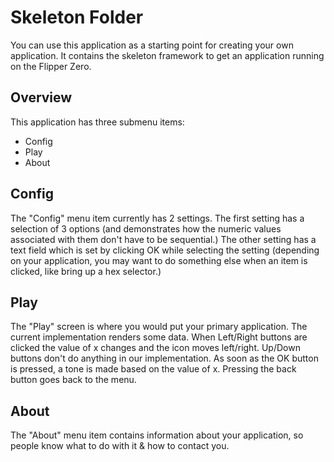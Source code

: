 # Skeleton Folder

You can use this application as a starting point for creating your own application.  It contains the skeleton framework to get an application running on the Flipper Zero.

## Overview

This application has three submenu items:

* Config
* Play
* About

## Config

The "Config" menu item currently has 2 settings.  The first setting has a selection of 3 options (and demonstrates how the numeric values associated with them don't have to be sequential.)  The other setting has a text field which is set by clicking OK while selecting the setting (depending on your application, you may want to do something else when an item is clicked, like bring up a hex selector.)

## Play

The "Play" screen is where you would put your primary application.  The current implementation renders some data.  When Left/Right buttons are clicked the value of x changes and the icon moves left/right.  Up/Down buttons don't do anything in our implementation.  As soon as the OK button is pressed, a tone is made based on the value of x.  Pressing the back button goes back to the menu.

## About

The "About" menu item contains information about your application, so people know what to do with it & how to contact you.
